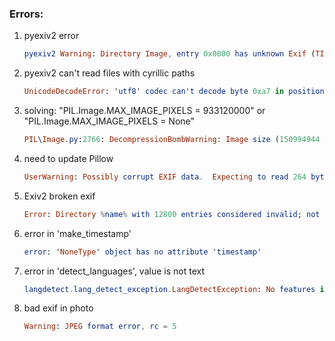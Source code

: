 

### Errors:

    
1. pyexiv2 error
    ```elm
    pyexiv2 Warning: Directory Image, entry 0x0000 has unknown Exif (TIFF) type 0; setting type size 1
    ```

2. pyexiv2 can't read files with cyrillic paths 
    ```elm
    UnicodeDecodeError: 'utf8' codec can't decode byte 0xa7 in position 0: invalid start byte
    ```

3. solving: "PIL.Image.MAX_IMAGE_PIXELS = 933120000" or "PIL.Image.MAX_IMAGE_PIXELS = None"
    ```elm
    PIL\Image.py:2766: DecompressionBombWarning: Image size (150994944 pixels) exceeds limit of 89478485 pixels, could be decompression bomb DOS attack
    ```

4. need to update Pillow
    ```elm
    UserWarning: Possibly corrupt EXIF data.  Expecting to read 264 bytes but only got 0. Skipping tag 37510 " Skipping tag %s" % (size, len(data), tag)
    ```

5. Exiv2 broken exif
    ```elm
    Error: Directory %name% with 12800 entries considered invalid; not read.
    ```

6. error in 'make_timestamp'
    ```elm
    error: 'NoneType' object has no attribute 'timestamp'
    ```

7. error in 'detect_languages', value is not text
    ```elm
    langdetect.lang_detect_exception.LangDetectException: No features in text.
    ```

8. bad exif in photo
    ```elm
    Warning: JPEG format error, rc = 5
    ```


  
